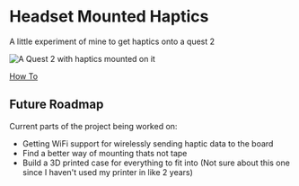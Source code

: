 # Headset Mounted Haptics

A little experiment of mine to get haptics onto a quest 2

![A Quest 2 with haptics mounted on it](https://i.phazed.xyz/8_uFSWjHEJa3G.png)

[How To](howto.md)

## Future Roadmap

Current parts of the project being worked on:
- Getting WiFi support for wirelessly sending haptic data to the board
- Find a better way of mounting thats not tape
- Build a 3D printed case for everything to fit into (Not sure about this one since I haven't used my printer in like 2 years)